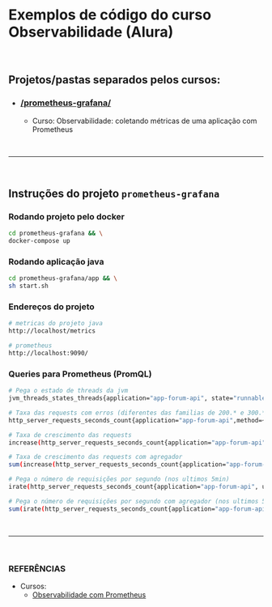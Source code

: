 # Exemplos de código do curso Observabilidade (Alura) 
<br>

## Projetos/pastas separados pelos cursos:
- ### [/prometheus-grafana/](https://github.com/TomazWill/observabilidade-alura/tree/master//prometheus-grafana)
  - Curso: Observabilidade: coletando métricas de uma aplicação com Prometheus


<br>

---
<br>



## Instruções do projeto `prometheus-grafana` ##########

### Rodando projeto pelo docker
```sh
cd prometheus-grafana && \
docker-compose up
```

### Rodando aplicação java
```sh
cd prometheus-grafana/app && \
sh start.sh
```

### Endereços do projeto
```sh
# metricas do projeto java
http://localhost/metrics

# prometheus
http://localhost:9090/
```

### Queries para Prometheus (PromQL)
```sh
# Pega o estado de threads da jvm
jvm_threads_states_threads{application="app-forum-api", state="runnable"}

# Taxa das requests com erros (diferentes das familias de 200.* e 300.* )
http_server_requests_seconds_count{application="app-forum-api",method=~"GET|POST", status!~"2..|3..", uri!="/actuator/prometheus"} offset 1m

# Taxa de crescimento das requests
increase(http_server_requests_seconds_count{application="app-forum-api", uri!="/actuator/prometheus"} [1m])

# Taxa de crescimento das requests com agregador
sum(increase(http_server_requests_seconds_count{application="app-forum-api", uri!="/actuator/prometheus"} [1m]))

# Pega o número de requisições por segundo (nos ultimos 5min)
irate(http_server_requests_seconds_count{application="app-forum-api", uri!="/actuator/prometheus"} [5m])

# Pega o número de requisições por segundo com agregador (nos ultimos 5min)
sum(irate(http_server_requests_seconds_count{application="app-forum-api", uri!="/actuator/prometheus"} [5m]))
```


<br>

---
<br>


###	**REFERÊNCIAS**
- Cursos: <br>
  - [Observabilidade com Prometheus](https://cursos.alura.com.br/course/observabilidade-prometheus "Observabilidade com Prometheus")
